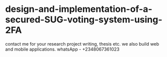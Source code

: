 # design-and-implementation-of-a-secured-SUG-voting-system-using-2FA

contact me for your research project writing, thesis etc. 
we also build web and mobile applications. 
whatsApp - +2348067361023
